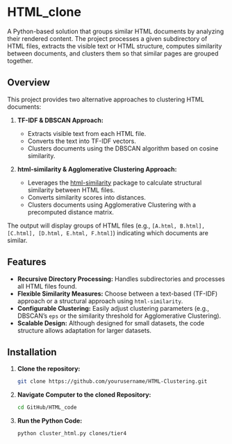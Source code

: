 # HTML_clone
    

A Python-based solution that groups similar HTML documents by analyzing their rendered content. The project processes a given subdirectory of HTML files, extracts the visible text or HTML structure, computes similarity between documents, and clusters them so that similar pages are grouped together.

## Overview

This project provides two alternative approaches to clustering HTML documents:

1. **TF-IDF & DBSCAN Approach:**  
   - Extracts visible text from each HTML file.
   - Converts the text into TF-IDF vectors.
   - Clusters documents using the DBSCAN algorithm based on cosine similarity.

2. **html-similarity & Agglomerative Clustering Approach:**  
   - Leverages the [html-similarity](https://github.com/matiskay/html-similarity) package to calculate structural similarity between HTML files.
   - Converts similarity scores into distances.
   - Clusters documents using Agglomerative Clustering with a precomputed distance matrix.

The output will display groups of HTML files (e.g., `[A.html, B.html], [C.html], [D.html, E.html, F.html]`) indicating which documents are similar.

## Features

- **Recursive Directory Processing:** Handles subdirectories and processes all HTML files found.
- **Flexible Similarity Measures:** Choose between a text-based (TF-IDF) approach or a structural approach using `html-similarity`.
- **Configurable Clustering:** Easily adjust clustering parameters (e.g., DBSCAN’s `eps` or the similarity threshold for Agglomerative Clustering).
- **Scalable Design:** Although designed for small datasets, the code structure allows adaptation for larger datasets.

## Installation

1. **Clone the repository:**

   ```bash
   git clone https://github.com/yourusername/HTML-Clustering.git
2. **Navigate Computer to the cloned Repository:**

   ```bash
   cd GitHub/HTML_code

3. **Run the Python Code:**

   ```bash
   python cluster_html.py clones/tier4
